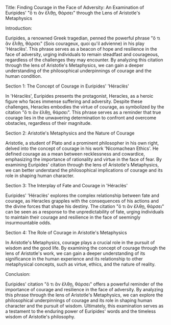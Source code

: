 Title: Finding Courage in the Face of Adversity: An Examination of Euripides' "ὅ τι ἂν ἔλθῃ, θάρσει" through the Lens of Aristotle's Metaphysics

Introduction:

Euripides, a renowned Greek tragedian, penned the powerful phrase "ὅ τι ἂν ἔλθῃ, θάρσει" (Sois courageux, quoi qu'il advienne) in his play 'Héraclès'. This phrase serves as a beacon of hope and resilience in the face of adversity, urging individuals to remain steadfast and courageous, regardless of the challenges they may encounter. By analyzing this citation through the lens of Aristotle's Metaphysics, we can gain a deeper understanding of the philosophical underpinnings of courage and the human condition.

Section 1: The Concept of Courage in Euripides' 'Héraclès'

In 'Héraclès', Euripides presents the protagonist, Heracles, as a heroic figure who faces immense suffering and adversity. Despite these challenges, Heracles embodies the virtue of courage, as symbolized by the citation "ὅ τι ἂν ἔλθῃ, θάρσει". This phrase serves as a reminder that true courage lies in the unwavering determination to confront and overcome obstacles, regardless of their magnitude.

Section 2: Aristotle's Metaphysics and the Nature of Courage

Aristotle, a student of Plato and a prominent philosopher in his own right, delved into the concept of courage in his work 'Nicomachean Ethics'. He defined courage as a mean between recklessness and cowardice, emphasizing the importance of rationality and virtue in the face of fear. By examining Euripides' citation through the lens of Aristotle's Metaphysics, we can better understand the philosophical implications of courage and its role in shaping human character.

Section 3: The Interplay of Fate and Courage in 'Héraclès'

Euripides' 'Héraclès' explores the complex relationship between fate and courage, as Heracles grapples with the consequences of his actions and the divine forces that shape his destiny. The citation "ὅ τι ἂν ἔλθῃ, θάρσει" can be seen as a response to the unpredictability of fate, urging individuals to maintain their courage and resilience in the face of seemingly insurmountable odds.

Section 4: The Role of Courage in Aristotle's Metaphysics

In Aristotle's Metaphysics, courage plays a crucial role in the pursuit of wisdom and the good life. By examining the concept of courage through the lens of Aristotle's work, we can gain a deeper understanding of its significance in the human experience and its relationship to other metaphysical concepts, such as virtue, ethics, and the nature of reality.

Conclusion:

Euripides' citation "ὅ τι ἂν ἔλθῃ, θάρσει" offers a powerful reminder of the importance of courage and resilience in the face of adversity. By analyzing this phrase through the lens of Aristotle's Metaphysics, we can explore the philosophical underpinnings of courage and its role in shaping human character and the pursuit of wisdom. Ultimately, this examination serves as a testament to the enduring power of Euripides' words and the timeless wisdom of Aristotle's philosophy.